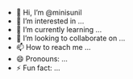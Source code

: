 - 👋 Hi, I’m @minisunil
- 👀 I’m interested in ...
- 🌱 I’m currently learning ...
- 💞️ I’m looking to collaborate on ...
- 📫 How to reach me ...
- 😄 Pronouns: ...
- ⚡ Fun fact: ...

<!---
minisunil/minisunil is a ✨ special ✨ repository because its `README.md` (this file) appears on your GitHub profile.
You can click the Preview link to take a look at your changes.
--->
